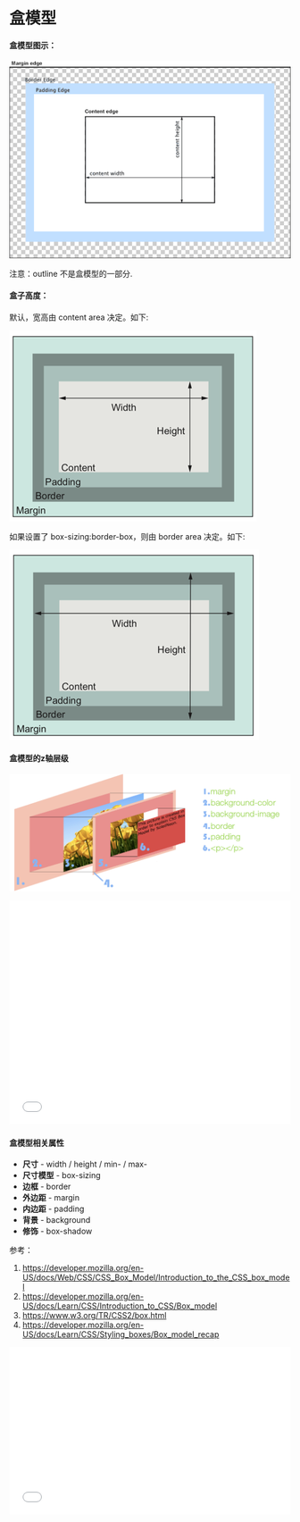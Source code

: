 # 盒模型

#### 盒模型图示：

![](../assets/box-model.png)

注意：outline 不是盒模型的一部分.

#### 盒子高度：
默认，宽高由 content area 决定。如下:

![](../assets/import2.png)

如果设置了 box-sizing:border-box，则由 border area 决定。如下:

![](../assets/border-box.png)

#### 盒模型的z轴层级
![](../assets/box-model-z.png)
<iframe width="100%" height="400" src="//jsfiddle.net/stonebreaker/tcpq6s8x/26/embedded/result,html,css/" frameborder="0"></iframe>

#### 盒模型相关属性

- **尺寸** - width / height / min- / max-
- **尺寸模型** - box-sizing
- **边框** - border
- **外边距** - margin
- **内边距** - padding
- **背景** - background
- **修饰** - box-shadow

参考：
1. https://developer.mozilla.org/en-US/docs/Web/CSS/CSS_Box_Model/Introduction_to_the_CSS_box_model
2. https://developer.mozilla.org/en-US/docs/Learn/CSS/Introduction_to_CSS/Box_model
3. https://www.w3.org/TR/CSS2/box.html
4. https://developer.mozilla.org/en-US/docs/Learn/CSS/Styling_boxes/Box_model_recap


<iframe width="100%" height="300" src="//jsfiddle.net/stonebreaker/L8t5mqgn/10/embedded/result,html/" allowfullscreen="allowfullscreen" allowpaymentrequest frameborder="0"></iframe>
